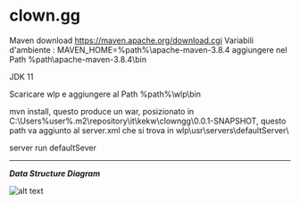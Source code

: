 # clown.gg


Maven download https://maven.apache.org/download.cgi
    Variabili d'ambiente : MAVEN_HOME=%path%\apache-maven-3.8.4
                           aggiungere nel Path %path\apache-maven-3.8.4\bin
                           
JDK 11

Scaricare wlp e aggiungere al Path %path%\wlp\bin

mvn install, questo produce un war, posizionato in C:\Users\%user%\.m2\repository\it\kekw\clowngg\0.0.1-SNAPSHOT\, questo path va aggiunto al server.xml che si trova in wlp\usr\servers\defaultServer\


server run defaultSever

---

***Data Structure Diagram***

![alt text](https://github.com/liamros/clown.gg/blob/master/SQL/diagram.png?raw=true)

